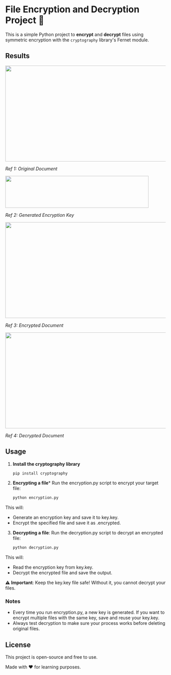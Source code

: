 # File Encryption and Decryption Project 🔐

This is a simple Python project to **encrypt** and **decrypt** files using symmetric encryption with the `cryptography` library's Fernet module.
 
## Results
<img src="https://github.com/user-attachments/assets/6573372c-3f16-4ea2-a473-25ff39619d7f" width="550" height="300"/>

*Ref 1: Original Document*

<img src="https://github.com/user-attachments/assets/c349cf19-edfb-457e-a197-cbc0d5b296e8" width="450" height="100"/>

*Ref 2: Generated Encryption Key*

<img src="https://github.com/user-attachments/assets/179e942c-d02d-414d-95d2-f462160b68f6" width="600" height="300"/>

*Ref 3: Encrypted Document*

<img src="https://github.com/user-attachments/assets/ed1c3618-1cc1-42d1-933d-3e8745f9d9c8" width="550" height="300"/>

*Ref 4: Decrypted Document*

## Usage 
1. **Install the cryptography library**
   ```sh
   pip install cryptography
   
2. **Encrypting a file***
   Run the encryption.py script to encrypt your target file:
   ```sh
   python encryption.py
 This will:
 - Generate an encryption key and save it to key.key.
 - Encrypt the specified file and save it as <filename>.encrypted.
  
3. **Decrypting a file**:
   Run the decryption.py script to decrypt an encrypted file:
   ```sh
   python decryption.py
 This will:
 - Read the encryption key from key.key.
 - Decrypt the encrypted file and save the output.

⚠️ **Important**:
Keep the key.key file safe! Without it, you cannot decrypt your files.

### Notes
- Every time you run encryption.py, a new key is generated. If you want to encrypt multiple files with the same key, save and reuse your key.key.
- Always test decryption to make sure your process works before deleting original files.

## License
This project is open-source and free to use.

Made with ❤️ for learning purposes.








